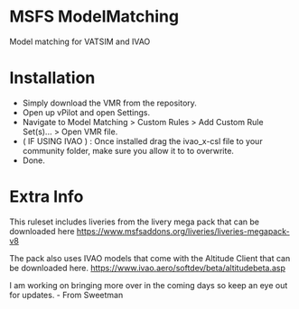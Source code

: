 # MSFS ModelMatching

Model matching for VATSIM and IVAO

# Installation

- Simply download the VMR from the repository.
- Open up vPilot and open Settings.
- Navigate to Model Matching > Custom Rules > Add Custom Rule Set(s)... > Open VMR file.
- ( IF USING IVAO ) : Once installed drag the ivao_x-csl file to your community folder, make sure you allow it to to overwrite.
- Done.

# Extra Info

This ruleset includes liveries from the livery mega pack that can be downloaded here
https://www.msfsaddons.org/liveries/liveries-megapack-v8

The pack also uses IVAO models that come with the Altitude Client that can be downloaded here.
https://www.ivao.aero/softdev/beta/altitudebeta.asp


I am working on bringing more over in the coming days so keep an eye out for updates. - From Sweetman
